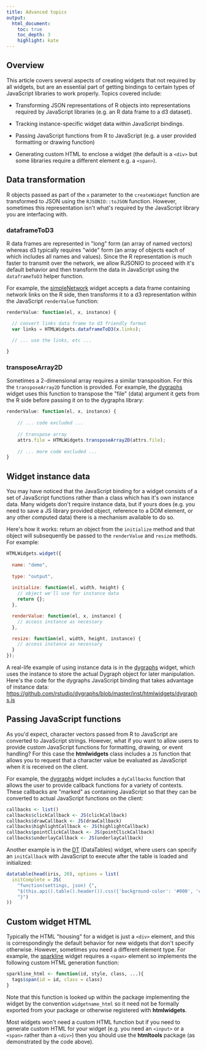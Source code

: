 ```yaml
---
title: Advanced topics
output:
  html_document:
    toc: true
    toc_depth: 3
    highlight: kate
---
```


## Overview

This article covers several aspects of creating widgets that not required by all widgets, but are an essential part of getting bindings to certain types of JavaScript libraries to work properly. Topics covered include:

* Transforming JSON representations of R objects into representations required by JavaScript libraries (e.g. an R data frame to a d3 dataset).

* Tracking instance-specific widget data within JavaScript bindings.

* Passing JavaScript functions from R to JavaScript (e.g. a user provided formatting or drawing function)

* Generating custom HTML to enclose a widget (the default is a `<div>` but some libraries require a different element e.g. a `<span>`).


## Data transformation

R objects passed as part of the `x` parameter to the `createWidget` function are transformed to JSON using the `RJSONIO::toJSON` function. However, sometimes this representation isn't what's required by the JavaScript library you are interfacing with. 

### dataframeToD3

R data frames are represented in "long" form (an array of named vectors) whereas d3 typically requires "wide" form (an array of objects each of which includes all names and values). Since the R representation is much faster to transmit over the network, we allow RJSONIO to proceed with it's default behavior and then transform the data in JavaScript using the `dataframeToD3` helper function. 

For example, the [simpleNetwork](http://christophergandrud.github.io/networkD3/#simple) widget accepts a data frame containing network links on the R side, then transforms it to a d3 representation within the JavaScript `renderValue` function:

```javascript
renderValue: function(el, x, instance) {

  // convert links data frame to d3 friendly format
  var links = HTMLWidgets.dataframeToD3(x.links);
  
  // ... use the links, etc ...

}
```

### transposeArray2D

Sometimes a 2-dimensional array requires a similar transposition. For this the `transposeArray2D` function is provided. For example, the [dygraphs](http://rstudio.github.io/dygraphs) widget uses this function to transpose the "file" (data) argument it gets from the R side before passing it on to the dygraphs library:

```javascript
renderValue: function(el, x, instance) {
   
    // ... code excluded ...
    
    // transpose array
    attrs.file = HTMLWidgets.transposeArray2D(attrs.file);
    
    // ... more code excluded ...
}
```

## Widget instance data

You may have noticed that the JavaScript binding for a widget consists of a set of JavaScript functions rather than a class which has it's own instance data. Many widgets don't require instance data, but if yours does (e.g. you need to save a JS library provided object, reference to a DOM element, or any other computed data) there is a mechanism available to do so.

Here's how it works: return an object from the `initialize` method and that object will subsequently be passed to the `renderValue` and `resize` methods. For example:

```javascript
HTMLWidgets.widget({
  
  name: "demo",
  
  type: "output",
  
  initialize: function(el, width, height) {
    // object we'll use for instance data
    return {};
  },

  renderValue: function(el, x, instance) {
    // access instance as necessary
  },

  resize: function(el, width, height, instance) { 
    // access instance as necessary
  }
});
```

A real-life example of using instance data is in the [dygraphs](http://rstudio.github.io/dygraphs) widget, which uses the instance to store the actual Dygraph object for later manipulation. Here's the code for the dygraphs JavaScript binding that takes advantage of instance data: <https://github.com/rstudio/dygraphs/blob/master/inst/htmlwidgets/dygraphs.js>

## Passing JavaScript functions

As you'd expect, character vectors passed from R to JavaScript are converted to JavaScript strings. However, what if you want to allow users to provide custom JavaScript functions for formatting, drawing, or event handling? For this case the **htmlwidgets** class includes a `JS` function that allows you to request that a character value be evaluated as JavaScript when it is received on the client.

For example, the [dygraphs](http://rstudio.github.io/dygraphs) widget includes a `dyCallbacks` function that allows the user to provide callback functions for a variety of contexts. These callbacks are "marked" as containing JavaScript so that they can be converted to actual JavaScript functions on the client:

```r
callbacks <- list()
callbacks$clickCallback <- JS(clickCallback)
callbacks$drawCallback <- JS(drawCallback)
callbacks$highlightCallback <- JS(highlightCallback)
callbacks$pointClickCallback <- JS(pointClickCallback)
callbacks$underlayCallback <- JS(underlayCallback)
```

Another example is in the [DT](http://rstudio.github.io/DT) (DataTables) widget, where users can specify an `initCallback` with JavaScript to execute after the table is loaded and initialized:

```r
datatable(head(iris, 20), options = list(
  initComplete = JS(
    "function(settings, json) {",
    "$(this.api().table().header()).css({'background-color': '#000', 'color': '#fff'});",
    "}")
))
```

## Custom widget HTML

Typically the HTML "housing" for a widget is just a `<div>` element, and this is correspondingly the default behavior for new widgets that don't specify otherwise. However, sometimes you need a different element type. For example, the [sparkline](https://github.com/htmlwidgets/sparkline) widget requires a `<span>` element so implements the following custom HTML generation function:

```r
sparkline_html <- function(id, style, class, ...){
  tags$span(id = id, class = class)
}
```

Note that this function is looked up within the package implementing the widget by the convention `widgetname_html` so it need not be formally exported from your package or otherwise registered with **htmlwidgets**.

Most widgets won't need a custom HTML function but if you need to generate custom HTML for your widget (e.g. you need an `<input>` or a `<span>` rather than a `<div>`) then you should use the **htmltools** package (as demonstrated by the code above).





